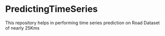 # PredictingTimeSeries
This repository helps in performing time series prediction on Road Dataset of nearly 25Kms
